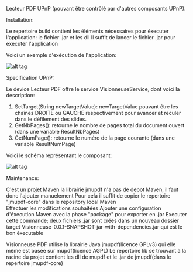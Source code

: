 Lecteur PDF UPnP (pouvant être contrôlé par d'autres composants UPnP).

Installation:

Le repertoire build contient les éléments nécessaires pour éxecuter l'application: le fichier .jar et les dll
Il suffit de lancer le fichier .jar pour éxecuter l'application

Voici un exemple d'exécution de l'application:

![alt tag](https://github.com/components-upnp/upnp_pdf_reader/blob/master/CaptureLecteurPdf.PNG)

Specification UPnP:

Le device Lecteur PDF offre le service VisionneuseService, dont voici la description:

   1) SetTarget(String newTargetValue): newTargetValue pouvant être les chaînes DROITE ou GAUCHE respectivement pour avancer et reculer dans le défilement des slides.
   2) GetNbPages(): retourne le nombre de pages total du document ouvert (dans une variable ResultNbPages)
   3) GetNumPage(): retourne le numéro de la page courante (dans une variable ResultNumPage)
  
Voici le schéma représentant le composant:

![alt tag](https://github.com/components-upnp/upnp_pdf_reader/blob/master/LecteurPDF.png)


Maintenance:

C'est un projet Maven
la librairie jmupdf n'a pas de depot Maven, il faut donc l'ajouter manuelement
Pour cela il suffit de copier le repertoire "jmupdf-core" dans le repository local Maven  
Effectuer les modifications souhaitées
Ajouter une configuration d'éxecution Maven avec la phase "package" pour exporter en .jar 
Executer cette commande; deux fichiers .jar sont crées dans un nouveau dossier target 
   Visionneuse-0.0.1-SNAPSHOT-jar-with-dependencies.jar qui est le bon éxecutable
   
   Visionneuse PDF utilise la librairie Java jmupdf(licence GPLv3) qui elle même est basée sur mupdf(licence AGPL) 
Le repertoire lib se trouvant à la racine du projet contient les dll de mupdf et le .jar de jmupdf(dans le repertoire jmupdf-core)
